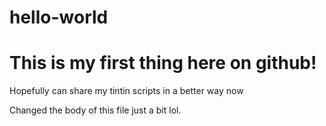 # hello-world
# This is my first thing here on github!
Hopefully can share my tintin scripts in a better way now


Changed the body of this file just a bit lol.
